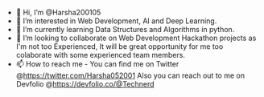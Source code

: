 - 👋 Hi, I’m @Harsha200105
- 👀 I’m interested in Web Development, AI and Deep Learning.
- 🌱 I’m currently learning Data Structures and Algorithms in python.
- 💞️ I’m looking to collaborate on Web Development Hackathon projects as I'm not too Experienced, 
It will be great opportunity for me too colaborate with some experienced team members.
- 📫 How to reach me - You can find me on Twitter @https://twitter.com/Harsha052001
Also you can reach out to me on Devfolio @https://devfolio.co/@Technerd

<!---
Harsha200105/Harsha200105 is a ✨ special ✨ repository because its `README.md` (this file) appears on your GitHub profile.
You can click the Preview link to take a look at your changes.
--->
